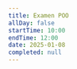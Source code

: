 ```yaml
---
title: Examen POO
allDay: false
startTime: 10:00
endTime: 12:00
date: 2025-01-08
completed: null
---
```

